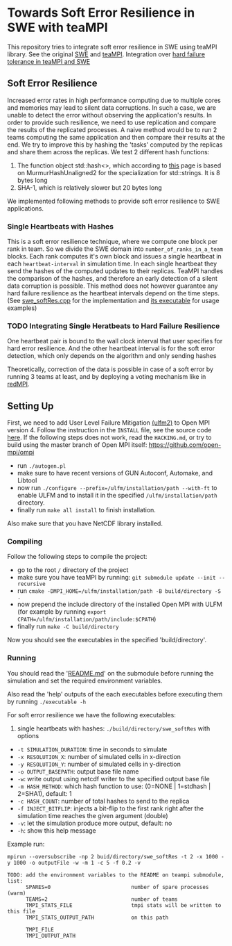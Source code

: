 # Towards Soft Error Resilience in SWE with teaMPI #

This repository tries to integrate soft error resilience in SWE using teaMPI
library. See the original [SWE](https://github.com/TUM-I5/SWE) and
[teaMPI](https://gitlab.lrz.de/hpcsoftware/teaMPI). Integration over
[hard failure tolerance in teaMPI and SWE](https://github.com/xile273/SWE/tree/simon_task_sharing)

## Soft Error Resilience ##

Increased error rates in high performance computing due to multiple cores and
memories may lead to silent data corruptions. In such a case, we are unable to
detect the error without observing the application's results. In order to
provide such resilience, we need to use replication and compare the results of
the replicated processes. A naive method would be to run 2 teams computing the
same application and then compare their results at the end. We try to improve
this by hashing the 'tasks' computed by the replicas and share them across the
replicas. We test 2 different hash functions:
1. The function object std::hash<>, which according to
[this](https://stackoverflow.com/questions/19411742/what-is-the-default-hash-function-used-in-c-stdunordered-map)
page is based on MurmurHashUnaligned2 for the specialization for std::strings.
It is 8 bytes long
2. SHA-1, which is relatively slower but 20 bytes long

We implemented following methods to provide soft error resilience to SWE
applications.

### Single Heartbeats with Hashes ###

This is a soft error resilience technique, where we compute one block per rank
in team. So we divide the SWE domain into `number_of_ranks_in_a_team` blocks.
Each rank computes it's own block and issues a single heartbeat in each
`heartbeat-interval` in simulation time. In each single heartbeat they send the
hashes of the computed updates to their replicas. TeaMPI handles the comparison
of the hashes, and therefore an early detection of a silent data corruption is
possible. This method does not however guarantee any hard failure resilience as
the heartbeat intervals depend on the time steps.
(See
[swe\_softRes.cpp](https://gitlab.lrz.de/AtamertRahma/towards-soft-error-resilience-in-swe-with-teampi/-/blob/master/src/tolerance/swe_softRes.cpp)
for the implementation and [its executable](#running) for usage examples)

### TODO Integrating Single Heratbeats to Hard Failure Resilience ###

One heartbeat pair is bound to the wall clock interval that user specifies for
hard error resilience. And the other heartbeat interval is for the soft error
detection, which only depends on the algorithm and only sending hashes

Theoretically, correction of the data is possible in case of a soft error by
running 3 teams at least, and by deploying a voting mechanism like in
[redMPI](https://www.christian-engelmann.info/?page_id=1873).

## Setting Up ##

First, we need to add User Level Failure Mitigation
[(ulfm2)](https://fault-tolerance.org/2019/11/18/ulfm-4-0-2u1/) to Open MPI
version 4. Follow the instruction in the `INSTALL` file, see the source code
[here](https://bitbucket.org/icldistcomp/ulfm2/src/ulfm/). If the following
steps does not work, read the `HACKING.md`, or try to build using the master
branch of Open MPI itself: https://github.com/open-mpi/ompi
- run `./autogen.pl`
- make sure to have recent versions of GUN Autoconf, Automake, and Libtool
- now run `./configure --prefix=/ulfm/installation/path --with-ft` to enable
ULFM and to install it in the specified `/ulfm/installation/path` directory.
- finally run `make all install` to finish installation.

Also make sure that you have NetCDF library installed.

### Compiling ###

Follow the following steps to compile the project:
- go to the root `/` directory of the project
- make sure you have teaMPI by running: `git submodule update --init --recursive`
- run `cmake -DMPI_HOME=/ulfm/installation/path -B build/directory -S .`
- now prepend the include directory of the installed Open MPI with ULFM (for
example by running `export CPATH=/ulfm/installation/path/include:$CPATH`)
- finally run `make -C build/directory`

Now you should see the executables in the specified 'build/directory'.

### Running ###

You should read the
'[README.md](https://gitlab.lrz.de/AtamertRahma/teampi-soft-error-resilience/-/blob/master/README.md)'
on the submodule before running the simulation and set the required environment
variables.

Also read the 'help' outputs of the each executables before executing them by
running `./executable -h`

For soft error resilience we have the following executables:
1. single heartbeats with hashes: `./build/directory/swe_softRes` with options
  - `-t SIMULATION_DURATION`: time in seconds to simulate
  - `-x RESOLUTION_X`: number of simulated cells in x-direction
  - `-y RESOLUTION_Y`: number of simulated cells in y-direction
  - `-o OUTPUT_BASEPATH`: output base file name
  - `-w`: write output using netcdf writer to the specified output base file
  - `-m HASH_METHOD`: which hash function to use: (0=NONE | 1=stdhash | 2=SHA1),
  default: 1
  - `-c HASH_COUNT`: number of total hashes to send to the replica
  - `-f INJECT_BITFLIP`: injects a bit-flip to the first rank right after the
  simulation time reaches the given argument (double)
  - `-v`: let the simulation produce more output, default: no
  - `-h`: show this help message

  Example run:
  ```
  mpirun --oversubscribe -np 2 buid/directory/swe_softRes -t 2 -x 1000 -y 1000 -o outputFile -w -m 1 -c 5 -f 0.2 -v
  ```

```
TODO: add the environment variables to the README on teampi submodule, list:
      SPARES=0                          number of spare processes (warm)
      TEAMS=2                           number of teams
      TMPI_STATS_FILE                   tmpi stats will be written to this file
      TMPI_STATS_OUTPUT_PATH            on this path

      TMPI_FILE
      TMPI_OUTPUT_PATH
```

